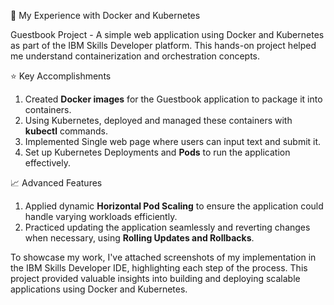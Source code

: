 🚀 My Experience with Docker and Kubernetes

Guestbook Project - A simple web application using Docker and Kubernetes as part of the IBM Skills Developer platform. This hands-on project helped me understand containerization and orchestration concepts.

:star: Key Accomplishments
1.	Created **Docker images** for the Guestbook application to package it into containers.
2.	Using Kubernetes, deployed and managed these containers with **kubectl** commands.
3.	Implemented Single web page where users can input text and submit it. 
4.	Set up Kubernetes Deployments and **Pods** to run the application effectively.

:chart_with_upwards_trend: Advanced Features
1. Applied dynamic **Horizontal Pod Scaling** to ensure the application could handle varying workloads efficiently.
2. Practiced updating the application seamlessly and reverting changes when necessary, using **Rolling Updates and Rollbacks**.

To showcase my work, I've attached screenshots of my implementation in the IBM Skills Developer IDE, highlighting each step of the process. This project provided valuable insights into building and deploying scalable applications using Docker and Kubernetes.
